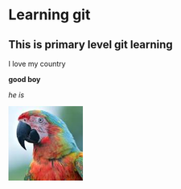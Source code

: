 # Learning git
## This is primary level git learning
I love my country

**good boy**

_he is_

![Birds](download.jpeg)